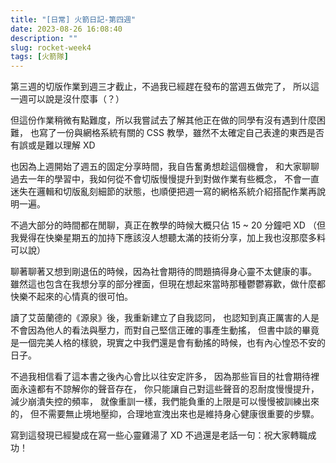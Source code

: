 ```yaml
---
title: "[日常] 火箭日記-第四週"
date: 2023-08-26 16:08:40
description: ""
slug: rocket-week4
tags: [火箭隊]
---
```


第三週的切版作業到週三才截止，不過我已經趕在發布的當週五做完了，
所以這一週可以說是沒什麼事（？）

但這份作業稍微有點難度，所以我嘗試去了解其他正在做的同學有沒有遇到什麼困難，
也寫了一份與網格系統有關的 CSS 教學，雖然不太確定自己表達的東西是否有誤或是難以理解 XD

<!-- more -->

也因為上週開始了週五的固定分享時間，我自告奮勇想趁這個機會，
和大家聊聊過去一年的學習中，我如何從不會切版慢慢提升到對做作業有些概念，
不會一直迷失在邏輯和切版亂刻細節的狀態，也順便把週一寫的網格系統介紹搭配作業再說明一遍。

不過大部分的時間都在閒聊，真正在教學的時候大概只佔 15 ~ 20 分鐘吧 XD
（但我覺得在快樂星期五的加持下應該沒人想聽太滿的技術分享，加上我也沒那麼多料可以說）

聊著聊著又想到剛退伍的時候，因為社會期待的問題搞得身心靈不太健康的事。
雖然這也包含在我想分享的部分裡面，但現在想起來當時那種鬱鬱寡歡，做什麼都快樂不起來的心情真的很可怕。

讀了艾茵蘭德的《源泉》後，我重新建立了自我認同，
也認知到真正厲害的人是不會因為他人的看法與壓力，而對自己堅信正確的事產生動搖，
但書中談的畢竟是一個完美人格的樣貌，現實之中我們還是會有動搖的時候，也有內心惶恐不安的日子。

不過我相信看了這本書之後內心會比以往安定許多，
因為那些盲目的社會期待裡面永遠都有不諒解你的聲音存在，
你只能讓自己對這些聲音的忍耐度慢慢提升，減少崩潰失控的頻率，
就像重訓一樣，我們能負重的上限是可以慢慢被訓練出來的，
但不需要無止境地壓抑，合理地宣洩出來也是維持身心健康很重要的步驟。

寫到這發現已經變成在寫一些心靈雞湯了 XD
不過還是老話一句：祝大家轉職成功！
